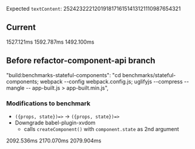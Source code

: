 Expected `textContent`: 25242322212019181716151413121110987654321

## Current

1527.121ms
1592.787ms
1492.100ms

## Before refactor-component-api branch

"build:benchmarks-stateful-components":
  "cd benchmarks/stateful-components; webpack --config webpack.config.js; uglifyjs --compress --mangle -- app-built.js > app-built.min.js",


### Modifications to benchmark

- `({props, state})=>` -> `({props, state})=>`
- Downgrade babel-plugin-xvdom
  - calls `createComponent()` with `component.state` as 2nd argument

2092.536ms
2170.070ms
2079.904ms
